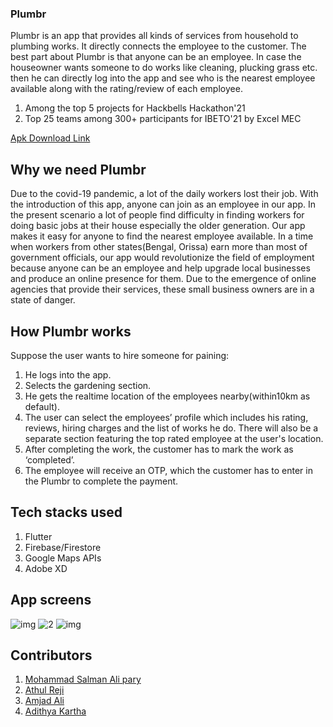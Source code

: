 ### Plumbr 
Plumbr is an app that provides all kinds of services from household to plumbing works. It directly connects the employee to the customer. The best part about Plumbr is that anyone can be an employee. 
In case the houseowner wants someone to do works like cleaning, plucking grass etc. then he can directly log into the app and see who is the nearest employee available along with the rating/review of each employee. 

1. Among the top 5 projects for Hackbells Hackathon'21
2. Top 25 teams among 300+ participants for IBETO'21 by Excel MEC

[Apk Download Link](https://bit.ly/3HxO8Pa)

## Why we need Plumbr 
Due to the covid-19 pandemic, a lot of the daily workers lost their job. With the introduction of this app, anyone can join as an employee in our app. In the present scenario a lot of people find difficulty in finding workers for doing basic jobs at their house especially the older generation. Our app makes it easy for anyone to find the nearest employee available. 
In a time when workers from other states(Bengal, Orissa) earn more than most of government officials, our app would revolutionize the field of employment because anyone can be an employee and help upgrade local businesses and produce an online presence for them. Due to the emergence of online agencies that provide their services, these small business owners are in a state of danger.

## How Plumbr works 
Suppose the user wants to hire someone for paining:
1. He logs into the app. 
2. Selects the gardening section. 
3. He gets the realtime location of the employees nearby(within10km as default). 
4. The user can select the employees’ profile which includes his rating, reviews, hiring charges and the list of works he do. There will also be a separate section featuring the top rated employee at the user's location. 
5. After completing the work, the customer has to mark the work as ‘completed’.
6. The employee will receive an OTP, which the customer has to enter in the Plumbr to complete the payment. 

## Tech stacks used
1. Flutter
2. Firebase/Firestore
3. Google Maps APIs
4. Adobe XD

## App screens
![img](https://user-images.githubusercontent.com/75473780/152063368-9ce59ddd-140e-4893-a5c9-d01ab2a292b4.jpg)
![2](https://user-images.githubusercontent.com/75473780/152063542-2a8e1cb7-3abb-4a2b-a428-b5d3b4fc8b37.jpg)
![img](https://user-images.githubusercontent.com/75473780/152063391-8e1aca46-915f-423f-b82e-7c52f1afb1a1.jpg)

## Contributors
1. [Mohammad Salman Ali pary](https://github.com/salmanpary)
2. [Athul Reji](https://github.com/athulreji)
3. [Amjad Ali](https://github.com/I-Am-Blind)
4. [Adithya Kartha](https://github.com/adithyakartha)
